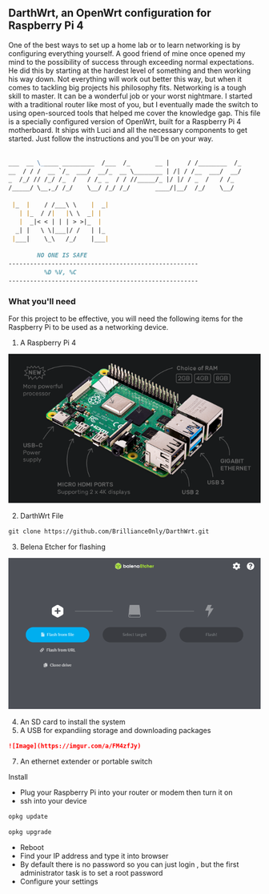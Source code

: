 ## DarthWrt, an OpenWrt configuration for Raspberry Pi 4

One of the best ways to set up a home lab or to learn networking is by configuring everything yourself. A good friend of mine once opened my mind to the possibility of success through exceeding normal expectations. He did this by starting at the hardest level of something and then working his way down. Not everything will work out better this way, but when it comes to tackling big projects his philosophy fits. Networking is a tough skill to master. It can be a wonderful job or your worst nightmare. I started with a traditional router like most of you, but  I eventually made the switch to using open-sourced tools that helped me cover the knowledge gap. This file is a specially configured version of OpenWrt, built for a Raspberry Pi 4 motherboard. It ships with Luci and all the necessary components to get started. Just follow the instructions and you'll be on your way. 



```markdown

___  __ \_____ _________  /___  /_       __ |     / /________  /_
__  / / /  __ `/_  ___/  __/_  __ \________ | /| / /__  ___/  __/
_  /_/ // /_/ /_  /   / /_ _  / / //_____/_ |/ |/ / _  /   / /_  
/_____/ \__,_/ /_/    \__/ /_/ /_/       ____/|__/  /_/    \__/  
      
 |_  |    / /___\ \    |  _|
   | |_  / /|   |\ \  _| |  
   |  _|< < | | | > >|_  |  
  _| |   \ \|___|/ /   | |_ 
 |___|    \_\   /_/    |___|
      
        NO ONE IS SAFE  
-----------------------------------------------------
          %D %V, %C       
----------------------------------------------------- 

```    
        

### What you'll need

For this project to be effective, you will need the following items for the Raspberry Pi to be used as a networking device. 

1. A Raspberry Pi 4

![Image](https://github.com/Brilliance0nly/DarthWrt/blob/main/pi4.png)

2. DarthWrt File

```markdown
git clone https://github.com/Brilliance0nly/DarthWrt.git
```
3. Belena Etcher for flashing 

![Image](https://github.com/Brilliance0nly/DarthWrt/blob/main/etcher.png)

4. An SD card to install the system
5. A USB for expandiing storage and downloading packages 


```markdown
![Image](https://imgur.com/a/FM4zfJy)
```

7. An ethernet extender or portable switch



Install 

- Plug your Raspberry Pi into your router or modem then turn it on
- ssh into your device 

```markdown
opkg update
```

```markdown
opkg upgrade
```
- Reboot
- Find your IP address and type it into browser
- By default there is no password so you can just login , but the first administrator task is to set a root password
- Configure your settings
